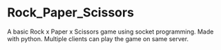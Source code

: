 # Rock_Paper_Scissors
A basic Rock x Paper x Scissors game using socket programming. Made with python. Multiple clients can play the game on same server.

